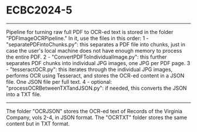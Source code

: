 # ECBC2024-5
---
Pipeline for turning raw full PDF to OCR-ed text is stored in the folder "PDFImageOCRPipeline." In it, use the files in this order:
1 - "separatePDFintoChunks.py": this separates a PDF file into chunks, just in case the user's local machine does not have enough memory to process the entire PDF.
2 - "ConvertPDFToIndividualImage.py": this further separates PDF chunks into individual JPG images, one JPG per PDF page.
3 - "tesseractOCR.py": this iterates through the individual JPG images, performs OCR using Tesseract, and stores the OCR-ed content in a JSON file. One JSON file per full text.
4 - optional: "processOCRBetweenTXTandJSON.py": if needed, this converts the JSON into a TXT file.

---
The folder "OCRJSON" stores the OCR-ed text of Records of the Virginia Company, vols 2-4, in JSON format. The "OCRTXT" folder stores the same content but in TXT format.